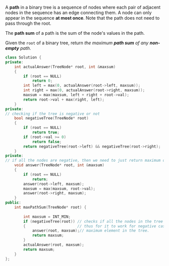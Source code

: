 A **path** in a binary tree is a sequence of nodes where each pair of adjacent nodes in the sequence has an edge connecting them. A node can only appear in the sequence **at most once**. Note that the path does not need to pass through the root.

The **path sum** of a path is the sum of the node's values in the path.

Given the `root` of a binary tree, return _the maximum **path sum** of any **non-empty** path_.

```cpp
class Solution {
private:
    int actualAnswer(TreeNode* root, int &maxsum)
    {
        if (root == NULL)
            return 0;
        int left = max(0, actualAnswer(root->left, maxsum));
        int right = max(0, actualAnswer(root->right, maxsum));
        maxsum = max(maxsum, left + right + root->val);
        return root->val + max(right, left);
    }
private:
// checking if the tree is negative or not
    bool negativeTree(TreeNode* root)
    {
        if (root == NULL)
            return true;
        if (root->val >= 0)
            return false;
        return negativeTree(root->left) && negativeTree(root->right);
    }
private:
// if all the nodes are negative, then we need to just return maximum of all nodes
    void answer(TreeNode* root, int &maxsum)
    {
        if (root == NULL)
            return;
        answer(root->left, maxsum);
        maxsum = max(maxsum, root->val);
        answer(root->right, maxsum);
    }
public:
    int maxPathSum(TreeNode* root) {
        
        int maxsum = INT_MIN;
        if (negativeTree(root)) // checks if all the nodes in the tree are negative, if they are negative our code fails.
		{                       // thus for it to work for negative case, we take take another function which returns the 
            answer(root, maxsum);// maximum element in the tree.
            return maxsum; 
        }
        actualAnswer(root, maxsum);
        return maxsum;
    }
};
```